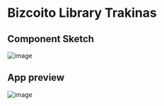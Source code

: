 # Bizcoito Library Trakinas

## Component Sketch
![image](https://user-images.githubusercontent.com/6999140/27522097-60b12f1c-59f1-11e7-92a5-7d3d377d31e2.png)

## App preview
![image](https://user-images.githubusercontent.com/6999140/28001121-3a29ca86-64f8-11e7-8877-4d067a525458.png)
